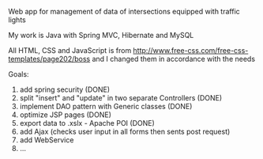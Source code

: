 Web app for management of data of intersections equipped with traffic lights

My work is Java with Spring MVC, Hibernate and MySQL

All HTML, CSS and JavaScript is from http://www.free-css.com/free-css-templates/page202/boss and I changed them in accordance with the needs

Goals:

1. add spring security (DONE)
2. split "insert" and "update" in two separate Controllers (DONE)
4. implement DAO pattern with Generic classes (DONE)
5. optimize JSP pages (DONE)
6. export data to .xslx - Apache POI (DONE)
7. add Ajax (checks user input in all forms then sents post request) 
8. add WebService
9. ...
